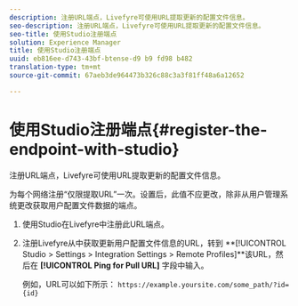 ```yaml
---
description: 注册URL端点，Livefyre可使用URL提取更新的配置文件信息。
seo-description: 注册URL端点，Livefyre可使用URL提取更新的配置文件信息。
seo-title: 使用Studio注册端点
solution: Experience Manager
title: 使用Studio注册端点
uuid: eb816ee-d743-43bf-btense-d9 b9 fd98 b482
translation-type: tm+mt
source-git-commit: 67aeb3de964473b326c88c3a3f81ff48a6a12652

---
```



# 使用Studio注册端点{#register-the-endpoint-with-studio}

注册URL端点，Livefyre可使用URL提取更新的配置文件信息。

为每个网络注册“仅限提取URL”一次。设置后，此值不应更改，除非从用户管理系统更改获取用户配置文件数据的端点。

1. 使用Studio在Livefyre中注册此URL端点。
1. 注册Livefyre从中获取更新用户配置文件信息的URL，转到 **[!UICONTROL Studio > Settings > Integration Settings > Remote Profiles]**该URL，然后在 **[!UICONTROL Ping for Pull URL]** 字段中输入。

   例如，URL可以如下所示： `https://example.yoursite.com/some_path/?id={id}`

